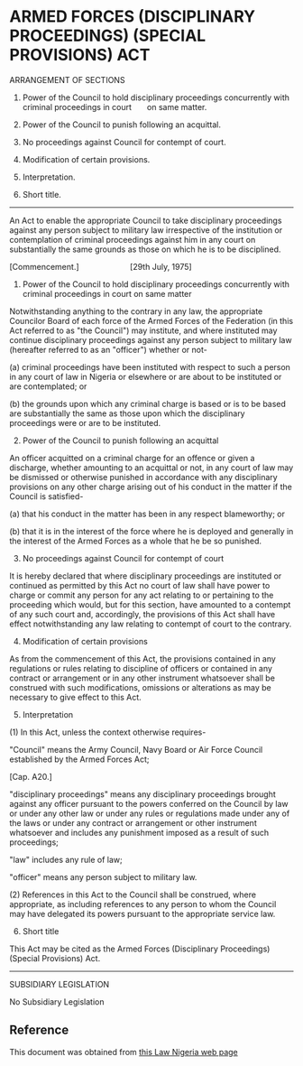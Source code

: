 # ARMED FORCES (DISCIPLINARY PROCEEDINGS) (SPECIAL PROVISIONS) ACT

ARRANGEMENT OF SECTIONS

1. Power of the Council to hold disciplinary proceedings concurrently with criminal proceedings in court       on same matter.

2. Power of the Council to punish following an acquittal.

3. No proceedings against Council for contempt of court.

4. Modification of certain provisions.

5. Interpretation.

6. Short title.

______________________

An Act to enable the appropriate Council to take disciplinary proceedings against any person subject to military law irrespective of the institution or contemplation of criminal proceedings against him in any court on substantially the same grounds as those on which he is to be disciplined.

[Commencement.]                       [29th July, 1975]

1. Power of the Council to hold disciplinary proceedings concurrently with criminal proceedings in court on same matter

Notwithstanding anything to the contrary in any law, the appropriate Councilor Board of each force of the Armed Forces of the Federation (in this Act referred to as "the Council") may institute, and where instituted may continue disciplinary proceedings against any person subject to military law (hereafter referred to as an "officer") whether or not-

(a) criminal proceedings have been instituted with respect to such a person in any court of law in Nigeria or elsewhere or are about to be instituted or are contemplated; or

(b) the grounds upon which any criminal charge is based or is to be based are substantially the same as those upon which the disciplinary proceedings were or are to be instituted.

2. Power of the Council to punish following an acquittal

An officer acquitted on a criminal charge for an offence or given a discharge, whether amounting to an acquittal or not, in any court of law may be dismissed or otherwise punished in accordance with any disciplinary provisions on any other charge arising out of his conduct in the matter if the Council is satisfied-

(a) that his conduct in the matter has been in any respect blameworthy; or

(b) that it is in the interest of the force where he is deployed and generally in the interest of the Armed Forces as a whole that he be so punished.

3. No proceedings against Council for contempt of court

It is hereby declared that where disciplinary proceedings are instituted or continued as permitted by this Act no court of law shall have power to charge or commit any person for any act relating to or pertaining to the proceeding which would, but for this section, have amounted to a contempt of any such court and, accordingly, the provisions of this Act shall have effect notwithstanding any law relating to contempt of court to the contrary.

4. Modification of certain provisions

As from the commencement of this Act, the provisions contained in any regulations or rules relating to discipline of officers or contained in any contract or arrangement or in any other instrument whatsoever shall be construed with such modifications, omissions or alterations as may be necessary to give effect to this Act.

5. Interpretation

(1) In this Act, unless the context otherwise requires-

"Council" means the Army Council, Navy Board or Air Force Council established by the Armed Forces Act;

[Cap. A20.]

"disciplinary proceedings" means any disciplinary proceedings brought against any officer pursuant to the powers conferred on the Council by law or under any other law or under any rules or regulations made under any of the laws or under any contract or arrangement or other instrument whatsoever and includes any punishment imposed as a result of such proceedings;

"law" includes any rule of law;

"officer" means any person subject to military law.

(2) References in this Act to the Council shall be construed, where appropriate, as including references to any person to whom the Council may have delegated its powers pursuant to the appropriate service law.

6. Short title

This Act may be cited as the Armed Forces (Disciplinary Proceedings) (Special Provisions) Act.

______________________

SUBSIDIARY LEGISLATION

No Subsidiary Legislation

## Reference

This document was obtained from [this Law Nigeria web page](http://www.lawnigeria.com/LFN/A/Armed-Forces-%28Disciplinary-Proceedings%29-%28Special-Provisions%29Act.php)
